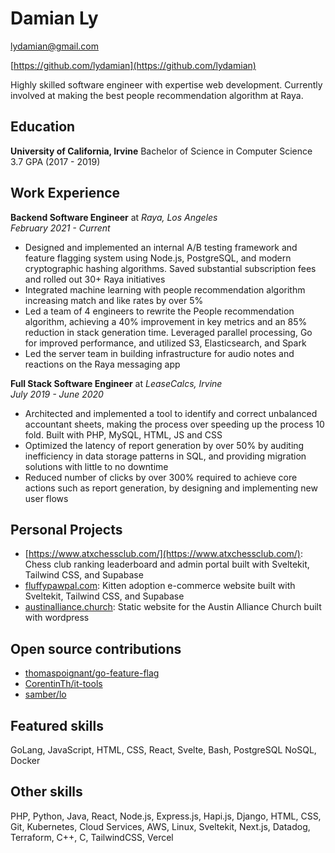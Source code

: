 # Damian Ly

<lydamian@gmail.com>

[https://github.com/lydamian](https://github.com/lydamian)

Highly skilled software engineer with expertise web development. Currently involved at making the best people recommendation algorithm at Raya.

## Education

**University of California, Irvine** Bachelor of Science in Computer Science 3.7 GPA (2017 - 2019)

## Work Experience

**Backend Software Engineer** at *Raya, Los Angeles*  
*February 2021 - Current*

- Designed and implemented an internal A/B testing framework and feature flagging system using Node.js, PostgreSQL, and modern cryptographic hashing algorithms. Saved substantial subscription fees and rolled out 30+ Raya initiatives
- Integrated machine learning with people recommendation algorithm increasing match and like rates by over 5%
- Led a team of 4 engineers to rewrite the People recommendation algorithm, achieving a 40% improvement in key metrics and an 85% reduction in stack generation time. Leveraged parallel processing, Go for improved performance, and utilized S3, Elasticsearch, and Spark
- Led the server team in building infrastructure for audio notes and reactions on the Raya messaging app

**Full Stack Software Engineer** at *LeaseCalcs, Irvine*  
*July 2019 - June 2020*

- Architected and implemented a tool to identify and correct unbalanced accountant sheets, making the process over speeding up the process 10 fold. Built with PHP, MySQL, HTML, JS and CSS
- Optimized the latency of report generation by over 50% by auditing inefficiency in data storage patterns in SQL, and providing migration solutions with little to no downtime
- Reduced number of clicks by over 300% required to achieve core actions such as report generation, by designing and implementing new user flows

## Personal Projects

- [https://www.atxchessclub.com/](https://www.atxchessclub.com/): Chess club ranking leaderboard and admin portal built with Sveltekit, Tailwind CSS, and Supabase
- [fluffypawpal.com](https://fluffypawpal.com): Kitten adoption e-commerce website built with Sveltekit, Tailwind CSS, and Supabase
- [austinalliance.church](https://austinalliance.church): Static website for the Austin Alliance Church built with wordpress

## Open source contributions

- [thomaspoignant/go-feature-flag](https://github.com/thomaspoignant/go-feature-flag)
- [CorentinTh/it-tools](https://github.com/CorentinTh/it-toolsgo-feature-flag)
- [samber/lo](https://github.com/samber/lo)

## Featured skills

GoLang, JavaScript, HTML, CSS, React, Svelte, Bash, PostgreSQL NoSQL, Docker

## Other skills

PHP, Python, Java, React, Node.js, Express.js, Hapi.js, Django, HTML, CSS, Git, Kubernetes, Cloud Services, AWS, Linux, Sveltekit, Next.js, Datadog, Terraform, C++, C, TailwindCSS, Vercel
